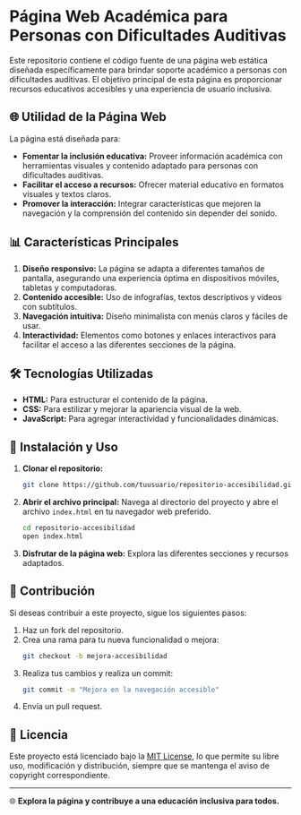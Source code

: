 # Página Web Académica para Personas con Dificultades Auditivas

Este repositorio contiene el código fuente de una página web estática diseñada específicamente para brindar soporte académico a personas con dificultades auditivas. El objetivo principal de esta página es proporcionar recursos educativos accesibles y una experiencia de usuario inclusiva.

## 🌐 Utilidad de la Página Web
La página está diseñada para:

- **Fomentar la inclusión educativa:** Proveer información académica con herramientas visuales y contenido adaptado para personas con dificultades auditivas.
- **Facilitar el acceso a recursos:** Ofrecer material educativo en formatos visuales y textos claros.
- **Promover la interacción:** Integrar características que mejoren la navegación y la comprensión del contenido sin depender del sonido.

## 📊 Características Principales

1. **Diseño responsivo:** La página se adapta a diferentes tamaños de pantalla, asegurando una experiencia óptima en dispositivos móviles, tabletas y computadoras.
2. **Contenido accesible:** Uso de infografías, textos descriptivos y videos con subtítulos.
3. **Navegación intuitiva:** Diseño minimalista con menús claros y fáciles de usar.
4. **Interactividad:** Elementos como botones y enlaces interactivos para facilitar el acceso a las diferentes secciones de la página.

## 🛠️ Tecnologías Utilizadas

- **HTML:** Para estructurar el contenido de la página.
- **CSS:** Para estilizar y mejorar la apariencia visual de la web.
- **JavaScript:** Para agregar interactividad y funcionalidades dinámicas.

## 🔧 Instalación y Uso

1. **Clonar el repositorio:**
   ```bash
   git clone https://github.com/tuusuario/repositorio-accesibilidad.git
   ```

2. **Abrir el archivo principal:**
   Navega al directorio del proyecto y abre el archivo `index.html` en tu navegador web preferido.

   ```bash
   cd repositorio-accesibilidad
   open index.html
   ```

3. **Disfrutar de la página web:**
   Explora las diferentes secciones y recursos adaptados.

## 💬 Contribución
Si deseas contribuir a este proyecto, sigue los siguientes pasos:

1. Haz un fork del repositorio.
2. Crea una rama para tu nueva funcionalidad o mejora:
   ```bash
   git checkout -b mejora-accesibilidad
   ```
3. Realiza tus cambios y realiza un commit:
   ```bash
   git commit -m "Mejora en la navegación accesible"
   ```
4. Envía un pull request.

## 📄 Licencia
Este proyecto está licenciado bajo la [MIT License](LICENSE), lo que permite su libre uso, modificación y distribución, siempre que se mantenga el aviso de copyright correspondiente.

---

🌐 **Explora la página y contribuye a una educación inclusiva para todos.**

